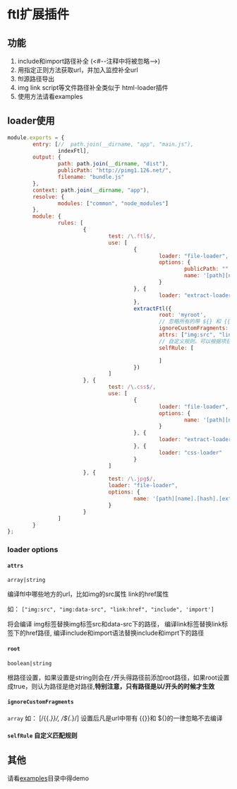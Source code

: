 #  ftl扩展插件
 ## 功能
1. include和import路径补全 (<#--注释中将被忽略-->)
2. 用指定正则方法获取url，并加入监控补全url
3. ftl源路径导出
4. img link script等文件路径补全类似于  html-loader插件
5. 使用方法请看examples


## loader使用

``` javascript
module.exports = {
		entry: [//  path.join(__dirname, "app", "main.js"),
				indexFtl],
		output: {
				path: path.join(__dirname, "dist"),
				publicPath: "http://pimg1.126.net/",
				filename: "bundle.js"
		},
		context: path.join(__dirname, "app"),
		resolve: {
				modules: ["common", "node_modules"]
		},
		module: {
				rules: [
						{
								test: /\.ftl$/,
								use: [
										{
												loader: "file-loader",
												options: {
														publicPath: "",
														name: '[path][name].[ext]'
												}
										}, {
												loader: "extract-loader"
										},
										extractFtl({
												root: 'myroot',
												// 忽略所有的带 ${} 和 {{}}的不去编译
												ignoreCustomFragments: [/\{\{.*}}/, /\$\{.*\}/],
												attrs: ["img:src", "link:href", "include", 'import'],
												// 自定义规则，可以根据项目需要替换项目中的某些url
												selfRule: [

												]
										})
								]
						}, {
								test: /\.css$/,
								use: [
										{
												loader: "file-loader",
												options: {
														name: '[path][name].[hash].[ext]'
												}
										}, {
												loader: "extract-loader"
										}, {
												loader: "css-loader"
										}
								]
						}, {
								test: /\.jpg$/,
								loader: "file-loader",
								options: {
										name: '[path][name].[hash].[ext]'
								}
						}
				]
		}
};					
```
### loader options

#### `attrs` 
`array|string`

编译ftl中哪些地方的url，比如img的src属性 link的href属性

如： `["img:src", "img:data-src", "link:href", "include", 'import']` 

将会编译 img标签替换img标签src和data-src下的路径， 编译link标签替换link标签下的href路径,
编译include和import语法替换include和imprt下的路径


#### `root `
`boolean|string`

根路径设置，如果设置是string则会在`/`开头得路径前添加root路径，如果root设置成true，则认为路径是绝对路径,**特别注意，只有路径是以/开头的时候才生效**

#### `ignoreCustomFragments`
`array` 如： [/\{\{.*}}/, /\$\{.*\}/]
设置后凡是url中带有  {{}}和 ${}的一律忽略不去编译

####  `selfRule` 自定义匹配规则


## 其他
请看[examples](./examples)目录中得demo
